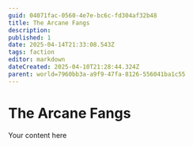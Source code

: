 ```yaml
---
guid: 04071fac-0560-4e7e-bc6c-fd304af32b48
title: The Arcane Fangs
description: 
published: 1
date: 2025-04-14T21:33:08.543Z
tags: faction
editor: markdown
dateCreated: 2025-04-10T21:28:44.324Z
parent: world=7960bb3a-a9f9-47fa-8126-556041ba1c55
---
```


# The Arcane Fangs
Your content here
